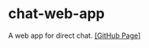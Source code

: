# chat-web-app
A web app for direct chat.
[[GitHub Page]](https://leoxiang66.github.io/chat-web-app/
)

